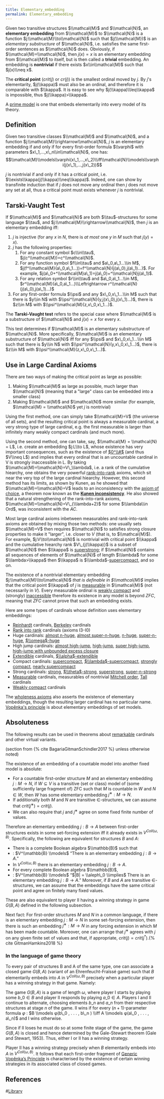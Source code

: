 ```yaml
---
title: Elementary_embedding
permalink: Elementary_embedding
---
```


Given two transitive structures $\\mathcal{M}$ and $\\mathcal{N}$, an **elementary embedding** from $\\mathcal{M}$ to $\\mathcal{N}$ is a function $j:\\mathcal{M}\\to\\mathcal{N}$ such that $j(\\mathcal{M})$ is an *elementary substructure* of $\\mathcal{N}$, i.e. satisfies the same first-order sentences as $\\mathcal{N}$ does. Obviously, if $\\mathcal{M}=\\mathcal{N}$, then $j(x)=x$ is an elementary embedding from $\\mathcal{M}$ to itself, but is then called a **trivial** embedding. An embedding is **nontrivial** if there exists $x\\in\\mathcal{M}$ such that $j(x)\\neq x$.

The **critical point** ($crit(j)$ or $cr(j)$) is the smallest ordinal moved by $j$. By $j$'s elementarity, $j(\\kappa)$ must also be an ordinal, and therefore it is comparable with $\\kappa$. It is easy to see why $j(\\kappa)\\leq\\kappa$ is impossible, thus $j(\\kappa)>\\kappa$.

A [prime model](Prime_model "Prime model") is one that embeds elementarily into every model of its theory.

## Definition

Given two transitive classes $\\mathcal{M}$ and $\\mathcal{N}$, and a function $j:\\mathcal{M}\\rightarrow\\mathcal{N}$, $j$ is an elementary embedding if and only if for every first-order formula $\\varphi$ with parameters $x\_1,...,x\_n\\in\\mathcal{N}$, one has: $$\\mathcal{M}\\models\\varphi(x\_1,...,x\_2)\\iff\\mathcal{N}\\models\\varphi(j(x\_1),...,j(x\_2))$$

$j$ is nontrivial if and only if it has a critical point, i.e. $\\exists\\kappa(j(\\kappa)\\neq\\kappa)$. Indeed, one can show by transfinite induction that if $j$ does not move any ordinal then $j$ does not move any set at all, thus a critical point must exists whenever $j$ is nontrivial.

## Tarski-Vaught Test

If $\\mathcal{M}$ and $\\mathcal{N}$ are both $\\tau$-structures for some language $\\tau$, and $j:\\mathcal{M}\\rightarrow\\mathcal{N}$, then $j$ is an elementary embedding iff:

1.  $j$ is injective (for any $x$ in $N$, there is *at most* one $y$ in $M$ such that $j(y)=x$).
2.  $j$ has the following properties:
    1.  For any constant symbol $c\\in\\tau$, $j(c^\\mathcal{M})=c^\\mathcal{N}$.
    2.  For any function symbol $f\\in\\tau$ and $a\_0,a\_1...\\in M$, $j(f^\\mathcal{M}(a\_0,a\_1...))=f^\\mathcal{N}(j(a\_0),j(a\_1)...)$. For example, $j(a\_0+^\\mathcal{M}a\_1)=j(a\_0)+^\\mathcal{N}j(a\_1)$.
    3.  For any relation symbol $r\\in\\tau$ and $a\_0,a\_1...\\in M$, $r^\\mathcal{M}(a\_0,a\_1...)\\Leftrightarrow r^\\mathcal{N}(j(a\_0),j(a\_1)...)$
3.  For any first-order formula $\\psi$ and any $x\_0,x\_1...\\in M$ such that there is $y\\in N$ with $\\psi^\\mathcal{N}(y,j(x\_0),j(x\_1)...)$, there is $z\\in M$ with $\\psi^\\mathcal{M}(z,x\_0,x\_1...)$.

The **Tarski-Vaught test** refers to the special case where $\\mathcal{M}$ is a substructure of $\\mathcal{N}$ and $j(x)=x$ for every $x$.

This test determines if $\\mathcal{M}$ is an elementary substructure of $\\mathcal{N}$. More specifically, $\\mathcal{M}$ is an elementary substructure of $\\mathcal{N}$ iff for any $\\psi$ and $x\_0,x\_1...\\in M$ such that there is $y\\in N$ with $\\psi^\\mathcal{N}(y,x\_0,x\_1...)$, there is $z\\in M$ with $\\psi^\\mathcal{M}(z,x\_0,x\_1...)$.

## Use in Large Cardinal Axioms

There are two ways of making the critical point as large as possible:
1.  Making $\\mathcal{M}$ as large as possible, much larger than $\\mathcal{N}$ (meaning that a "large" class can be embedded into a smaller class)
2.  Making $\\mathcal{M}$ and $\\mathcal{N}$ more similar (for example, $\\mathcal{M} = \\mathcal{N}$ yet $j$ is nontrivial)

Using the first method, one can simply take $\\mathcal{M}=V$ (the universe of all sets), and the resulting critical point is always a measurable cardinal, a very strong type of large cardinal, e.g. the first measurable is larger than infinitely many weakly compact cardinals (and much more).

Using the second method, one can take, say, $\\mathcal{M} = \\mathcal{N} = L$, i.e. create an embedding $j:L\\to L$, whose existence has very important consequences, such as the existence of [$0^\\#$](Zero_sharp "Zero sharp") (and thus $V\\neq L$) and implies that every ordinal that is an uncountable cardinal in V is strongly inaccessible in L. By taking $\\mathcal{M}=\\mathcal{N}=V\_\\lambda$, i.e. a rank of the cumulative hiearchy, one obtains the very powerful [rank-into-rank](Rank-into-rank "Rank-into-rank") axioms, which sit near the very top of the large cardinal hiearchy. However, this second method has its limits, as shown by Kunen, as he showed that $\\mathcal{M}=\\mathcal{N}=V$ leads to an inconsistency with the [axiom of choice](Axiom_of_choice "Axiom of choice"), a theorem now known as the **[Kunen inconsistency](Kunen_inconsistency "Kunen inconsistency")**. He also showed that a natural strengthening of the rank-into-rank axioms, $\\mathcal{M}=\\mathcal{N}=V\_{\\lambda+2}$ for some $\\lambda\\in Ord$, was inconsistent with the $AC$.

Most large cardinal axioms inbetween measurables and rank-into-rank axioms are obtained by mixing those two methods: one usually sets $\\mathcal{M}=V$ then requires $\\mathcal{N}$ to satisfies strong closure properties to make it "larger", i.e. closer to $V$ (that is, to $\\mathcal{M}$). For example, $j:V\\to\\mathcal{N}$ is nontrivial with critical point $\\kappa$ and the cumulative hiearchy rank $V\_{j(\\kappa)}$ is a subset of $\\mathcal{N}$ then $\\kappa$ is [superstrong](Superstrong "Superstrong"); if $\\mathcal{N}$ contains all sequences of elements of $\\mathcal{N}$ of length $\\lambda$ for some $\\lambda>\\kappa$ then $\\kappa$ is $\\lambda$-[supercompact](Supercompact "Supercompact"), and so on.

The existence of a nontrivial elementary embedding $j:\\mathcal{M}\\to\\mathcal{N}$ *that is definable in $\\mathcal{M}$* implies that the critical point $\\kappa$ of $j$ is [measurable](Measurable "Measurable") in $\\mathcal{M}$ (not necessarily in $V$). Every measurable ordinal is [weakly compact](Weakly_compact "Weakly compact") and (strongly) [inaccessible](Inaccessible "Inaccessible") therefore its existence in any model is beyond $ZFC$, meaning that $ZFC$ cannot prove that such an embedding exists.

Here are some types of cardinals whose definition uses elementary embeddings:

-   [Reinhardt](Reinhardt "Reinhardt") cardinals, [Berkeley](Berkeley "Berkeley") cardinals
-   [Rank into rank](Rank_into_rank "Rank into rank") cardinals (axioms I3-I0)
-   Huge cardinals: [almost n-huge](Huge "Huge"), [almost super-n-huge](Huge "Huge"), [n-huge](Huge "Huge"), [super-n-huge](Huge "Huge"), [$\\omega$-huge](Huge "Huge")
-   High jump cardinals: [almost high-jump](High-jump "High-jump"), [high-jump](High-jump "High-jump"), [super high-jump](High-jump "High-jump"), [high-jump with unbounded excess closure](High-jump "High-jump")
-   [Extendible](Extendible "Extendible") cardinals, [ $\\alpha$-extendible](Extendible_ "Extendible ")
-   Compact cardinals: [supercompact](Supercompact "Supercompact"), [ $\\lambda$-supercompact](Supercompact_ "Supercompact "), [strongly compact](Strongly_compact "Strongly compact"), [nearly supercompact](Nearly_supercompact "Nearly supercompact")
-   Strong cardinals: [strong](Strong "Strong"), [ $\\theta$-strong](Strong_ "Strong "), [superstrong](Superstrong "Superstrong"), [super-n-strong](Superstrong "Superstrong")
-   [Measurable](Measurable "Measurable") cardinals, measurables of nontrivial [Mitchell order](Mitchell_order "Mitchell order"), [Tall](Tall "Tall") cardinals
-   [Weakly compact](Weakly_compact "Weakly compact") cardinals

The [wholeness axioms](Wholeness_axioms "Wholeness axioms") also asserts the existence of elementary embeddings, though the resulting larger cardinal has no particular name. [Vopěnka's principle](Vopenka "Vopenka") is about elementary embeddings of set models.

## Absoluteness
The following results can be used in theorems about [remarkable](Remarkable "Remarkable") cardinals and other virtual variants.

(section from {% cite BagariaGitmanSchindler2017 %} unless otherwise noted)

The existence of an embedding of a countable model into another fixed model is absolute:
-    For a countable first-order structure $M$ and an elementary embedding $j : M → N$, if $W ⊆ V$ is a transitive (set or class) model of (some sufficiently large fragment of) ZFC such that $M$ is countable in $W$ and $N ∈ W$, then $W$ has some elementary embedding $j^∗ : M → N$.
-    If additionally both $M$ and $N$ are transitive $∈$-structures, we can assume that $crit(j^∗) = crit(j)$.
-    We can also require that $j$ and $j^∗$ agree on some fixed finite number of values.

Therefore an elementary embedding $j : B → A$ between first-order structures exists in some set-forcing extension iff it already exists in $V^{Coll(ω,B)}$. Specifically, the following are equivalent for structures $B$ and $A$:
-    There is a complete Boolean algebra $\\mathbb{B}$ such that
-   : $V^\\mathbb{B} \\models$ “There is an elementary embedding $j : B → A$.”
-    In $V^{Coll(ω,B)}$ there is an elementary embedding $j : B → A$.
-    For every complete Boolean algebra $\\mathbb{B}$,
-   : $V^\\mathbb{B} \\models$ “$|B| = \\aleph\_0 \\implies$ There is an elementary embedding $j : B → A$.”
Moreover, if $B$ and $A$ are transitive $∈$-structures, we can assume that the embeddings have the same critical point and agree on finitely many fixed values.

These are also equivalent to player II having a winning strategy in game $G(B, A)$ defined in the following subsection.

Next fact: For first-order structures $M$ and $N$ in a common language, if there is an elementary embedding $j : M → N$ in some set-forcing extension, then there is such an embedding $j^∗ : M → N$ in any forcing extension in which $M$ has been made countable. Moreover, one can arrange that $j^∗$ agrees with $j$ on any given finite set of values and that, if appropriate, $crit(j) = crit(j^*)$.{% cite GitmanHamkins2018 %}

### In the language of game theory
To every pair of structures B and A of the same type, one can associate a closed game $G(B, A)$ (variant of an Ehrenfeucht-Fraı̈ssé game) such that $B$ elementarily embeds into $A$ in $V^{Coll(ω,B)}$ precisely when a particular player has a winning strategy in that game. Namely:

The game $G(B, A)$ is a game of length $ω$, where player I starts by playing some $b\_0 ∈ B$ and player II responds by playing $a\_0 ∈ A$. Players I and II continue to alternate, choosing elements $b\_n$ and $a\_n$ from their respective structures at stage $n$ of the game. II wins if for every $(n+1)$-parameter formula $φ$
: $B \\models φ(b\_0 , . . . , b\_n ) \\iff A \\models φ(a\_0 , . . . , a\_n)$
and I wins otherwise.

Since if II loses he must do so at some finite stage of the game, the game $G(B, A)$ is closed and hence determined by the Gale-Stewart theorem (Gale and Stewart, 1953). Thus, either I or II has a winning strategy.

Player II has a winning strategy precisely when $B$ elementarily embeds into $A$ in $V^{Coll(ω,B)}$. It follows that each first-order fragment of [Generic Vopěnka’s Principle](Generic_Vopěnka’s_Principle "Generic Vopěnka’s Principle") is characterised by the existence of certain winning strategies in its associated class of closed games.

## References

#[Library](Library "Library")
